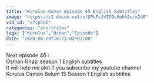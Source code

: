 ```yaml
---
title: "Kurulus Osman Episode 45 English Subtitles"
image: "https://s1.dmcdn.net/v/SPkFs1VIO9c6ehh2o/x240"
vid_id: "x7vp5o6"
categories: "shortfilms"
tags: ["Kurulus","Osman","Episode"]
date: "2020-08-29T10:23:02+03:00"
---
```

Next episode 46 :   <br>Osman Ghazi season 1 English subtitles  <br>It will help me alot if you subscribe my youtube channel   <br>Kurulus Osman Bolum 15 Season 1 English subtitles
